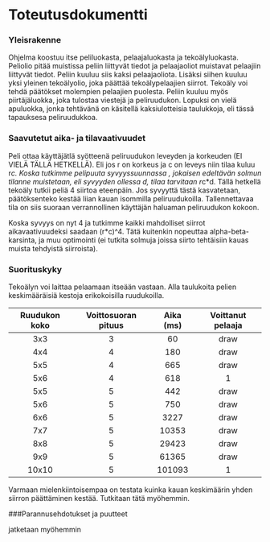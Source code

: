# Toteutusdokumentti

### Yleisrakenne
Ohjelma koostuu itse peliluokasta, pelaajaluokasta ja
tekoälyluokasta. Peliolio pitää muistissa peliin liittyvät
tiedot ja pelaajaoliot muistavat pelaajiin liittyvät tiedot.
Peliin kuuluu siis kaksi pelaajaoliota. Lisäksi siihen kuuluu
yksi yleinen tekoälyolio, joka päättää tekoälypelaajien siirrot.
Tekoäly voi tehdä päätökset molempien pelaajien puolesta.
Peliin kuuluu myös piirtäjäluokka, joka tulostaa viestejä ja 
peliruudukon. Lopuksi on vielä apuluokka, jonka tehtävänä on
käsitellä kaksiulotteisia taulukkoja, eli tässä tapauksesa 
peliruudukkoa. 

### Saavutetut aika- ja tilavaativuudet
Peli ottaa käyttäjätlä syötteenä peliruudukon leveyden ja korkeuden
(EI VIELÄ TÄLLÄ HETKELLÄ). Eli jos r on korkeus ja c on leveys niin
tilaa kuluu r*c. Koska tutkimme pelipuuta syvyyssuunnassa , jokaisen 
edeltävän solmun tilanne muistetaan, eli syvyyden ollessa d, tilaa
tarvitaan r*c*d. Tällä hetkellä tekoäly tutkii peliä 4 siirtoa eteenpäin.
Jos syvyyttä tästä kasvatetaan, päätöksenteko kestää liian kauan isommilla
peliruudukoilla. Tallennettavaa tila on siis suoraan verrannollinen 
käyttäjän haluaman peliruudukon kokoon. 

Koska syvyys on nyt 4 ja tutkimme kaikki mahdolliset siirrot aikavaativuudeksi
saadaan (r*c)^4. Tätä kuitenkin nopeuttaa alpha-beta-karsinta, ja muu
optimointi (ei tutkita solmuja joissa siirto tehtäisiin kauas muista tehdyistä
siirroista).

### Suorituskyky
Tekoälyn voi laittaa pelaamaan itseään vastaan. Alla taulukoita pelien keskimääräisiä
kestoja erikokoisilla ruudukoilla.

| Ruudukon koko | Voittosuoran pituus | Aika (ms)  | Voittanut pelaaja |
|:-------------:|:-------------------:|:----------:|:-----------------:|
| 3x3           | 3                   | 60         | draw              |
| 4x4           | 4                   | 180        | draw              |
| 5x5           | 4                   | 665        | draw              |
| 5x6           | 4                   | 618        | 1                 |
| 5x5           | 5                   | 442        | draw              |
| 5x6           | 5                   | 750        | draw              |
| 6x6           | 5                   | 3227       | draw              |
| 7x7           | 5                   | 10353      | draw              |
| 8x8           | 5                   | 29423      | draw              |
| 9x9           | 5                   | 61365      | draw              |
| 10x10         | 5                   | 101093     | 1                 |

Varmaan mielenkiintoisempaa on testata kuinka kauan keskimäärin yhden siirron
päättäminen kestää. Tutkitaan tätä myöhemmin.

###Parannusehdotukset ja puutteet


jatketaan myöhemmin